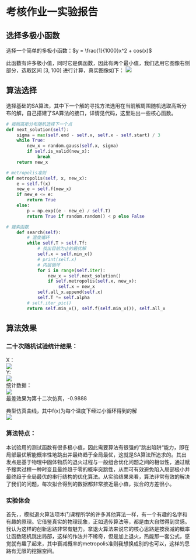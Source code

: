 # 考核作业一实验报告
## 选择多极小函数
选择一个简单的多极小函数：$y = \frac{1}{1000}x^2 + cos(x)$

此函数有许多极小值，同时它是偶函数，因此有两个最小值，我们选用它图像右侧部分，选取区间 [3, 100] 进行计算，真实图像如下：
![](pics/f1.jpg)
## 算法选择
选择基础的SA算法，其中下一个解的寻找方法选用在当前解周围随机选取高斯分布的解，自己搭建了SA算法的接口，详情见代码，这里贴出一些核心函数。

```py
# 按照高斯分布随机选择下一个点
def next_solution(self):
    sigma = max(self.end - self.x, self.x - self.start) / 3
    while True:
        new_x = random.gauss(self.x, sigma)
        if self.is_valid(new_x):
            break
    return new_x
```

```py
# metropolis准则
def metropolis(self, x, new_x):
    e = self.f(x)
    new_e = self.f(new_x)
    if new_e <= e:
        return True
    else:
        p = np.exp((e - new_e) / self.T)
        return True if random.random() < p else False
```

```py
# 搜索函数
    def search(self):
        # 温度循环
        while self.T > self.Tf:
            # 找出目前为止的最优解
            self.x = self.min_x()
            # print(self.x)
            # 内层循环
            for i in range(self.iter):
                new_x = self.next_solution()
                if self.metropolis(self.x, new_x):
                    self.x = new_x
            self.all_x.append(self.x)
            self.T *= self.alpha
        # self.iter_pic()
        return self.min_x(), self.f(self.min_x()), self.all_x
```
## 算法效果
### 二十次随机试验统计结果：
X：  
![](pics/Q1_x.png)  
Y:  
![](pics/Q1_y.png)  
统计数据：  
![](pics/Q1_stat.png)  
最差效果为第十二次仿真，-0.9888  

典型仿真曲线，其中f(x)为每个温度下经过小循环得到的解  
![](pics/Q1_iter.png)
### 算法特点：
本试验用的测试函数有很多极小值，因此需要算法有很强的”跳出陷阱“能力，即在局部最优解能概率性地跳出并最终趋于全局最优，这就是SA算法所追求的。其出发点是基于物理中固体物质的退火过程与一般组合优化问题之间的相似性，通过赋予搜索过程一种时变且最终趋于零的概率突跳性，从而可有效避免陷入局部极小并最终趋于全局最优的串行结构的优化算法。从实验结果来看，算法非常有效的解决了我们的问题，每次拟合得到的数据都非常接近最小值，拟合的方差很小。
### 实验体会
首先，，模拟退火算法项本门课程所学的许多其他算法一样，有一个有趣的名字和有趣的原理。它借鉴真实的物理现象，正如遗传算法等，都是由大自然得到灵感。我认为这样的创新思路非常有魅力。拿退火算法来说它的核心思路是按衰减的概率让函数随机跳出局部，这样的作法并不稀奇，但是加上退火，热能那一套公式，感觉就有趣了起来，其中衰减概率的metropolis准则我想换成别的也可以，这样的思路有无限的挖掘空间。